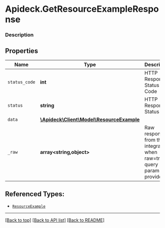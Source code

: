 # Apideck.GetResourceExampleResponse

### Description

## Properties
Name | Type | Description | Notes
------------ | ------------- | ------------- | -------------
`status_code` | **int** | HTTP Response Status Code | 
`status` | **string** | HTTP Response Status | 
`data` | [**\Apideck\Client\Model\ResourceExample**](ResourceExample.md) |  | 
`_raw` | **array&lt;string,object&gt;** | Raw response from the integration when raw=true query param is provided | [optional] 





## Referenced Types:


* [`ResourceExample`](ResourceExample.md)


---

[[Back to top]](#) [[Back to API list]](../../../../README.md#documentation-for-api-endpoints) [[Back to README]](../../../../README.md)


